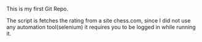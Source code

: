 This is my first Git Repo.

The script is fetches the rating from a site chess.com, since I did not use any automation tool(selenium) it requires you to be logged in while running it.